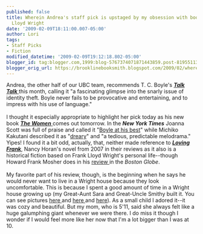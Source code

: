 ```yaml
---
published: false
title: Wherein Andrea's staff pick is upstaged by my obsession with books about Frank
  Lloyd Wright
date: '2009-02-09T18:11:00.007-05:00'
author: Lori
tags:
- Staff Picks
- Fiction
modified_datetime: '2009-02-09T19:12:18.802-05:00'
blogger_id: tag:blogger.com,1999:blog-5767374071871443859.post-8195511340139795634
blogger_orig_url: https://brooklinebooksmith.blogspot.com/2009/02/wherein-andreas-staff-pick-is-upstaged.html
---
```


Andrea, the other half of our UBC team, recommends T. C. Boyle's <a href="https://brookline.booksense.com/NASApp/store/Product?s=showproduct&amp;isbn=9780143112150"><strong><em>Talk Talk</em></strong> </a>this month, calling it "a fascinating glimpse into the snarly issue of identity theft. Boyle never fails to be provocative and entertaining, and to impress with his use of language."<br /><br />I thought it especially appropriate to highlight her pick today as his new book <a href="https://brookline.booksense.com/NASApp/store/Product?s=showproduct&amp;isbn=9780670020416"><strong><em>The Women</em></strong> </a>comes out tomorrow. In the <strong><em>New York Times</em></strong> Joanna Scott was full of praise and called it "<a href="https://www.nytimes.com/2009/02/01/books/review/Scott-t.html?partner=permalink&amp;exprod=permalink">Boyle at his best</a>" while Michiko Kakutani described it as "<a href="https://www.nytimes.com/2009/01/27/books/27kaku.html?partner=permalink&amp;exprod=permalink">dreary</a>" and "a tedious, predictable melodrama." Yipes! I found it a bit odd, actually, that, neither made reference to <strong><em><a href="https://brookline.booksense.com/NASApp/store/Product?s=showproduct&amp;isbn=9780345495006">Loving Frank</a></em></strong>, Nancy Horan's novel from 2007 in their reviews as it also is a historical fiction based on Frank Lloyd Wright's personal life--though Howard Frank Mosher does in his <a href="https://www.boston.com/ae/books/articles/2009/02/08/the_brides_of_frank/">review </a>in the <em>Boston Globe</em>.<br /><br />My favorite part of his review, though, is the beginning when he says he would never want to live in a Wright house because they look uncomfortable. This is because I spent a good amount of time in a Wright house growing up (my Great-Aunt Sara and Great-Uncle Smithy built it. You can see pictures <a href="https://www.flickr.com/photos/string_bass_dave/291334715/in/photostream/">here </a>and <a href="https://www.flickr.com/photos/kb8wfh/247594833/">here </a>and <a href="https://www.flickr.com/photos/string_bass_dave/291335618/">here</a>). As a small child I adored it--it was cozy and beautiful. But my mom, who is 5'11, said she always felt like a huge galumphing giant whenever we were there. I do miss it though I wonder if I would feel more like her now that I'm a lot bigger than I was at 10.